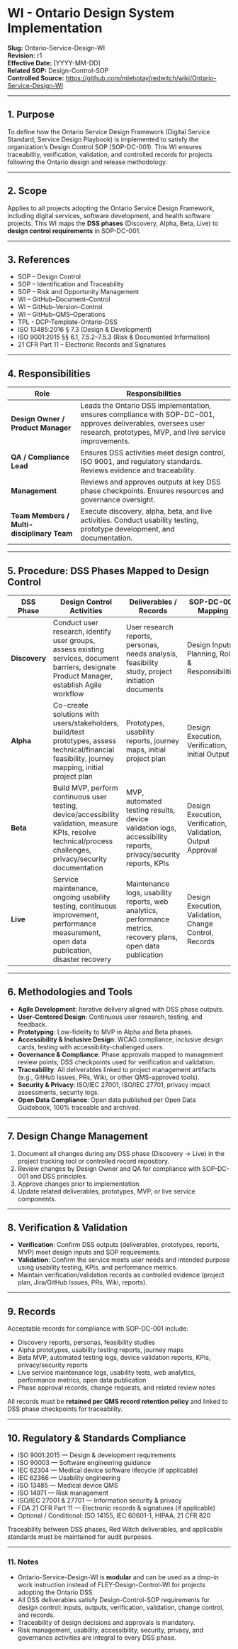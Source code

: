 # **WI - Ontario Design System Implementation**

**Slug:** Ontario-Service-Design-WI  
**Revision:** r1  
**Effective Date:** [YYYY-MM-DD]  
**Related SOP:** Design-Control-SOP   
**Controlled Source:** https://github.com/mlehotay/redwitch/wiki/Ontario-Service-Design-WI  

---

## **1. Purpose**

To define how the Ontario Service Design Framework (Digital Service Standard, Service Design Playbook) is implemented to satisfy the organization’s Design Control SOP (SOP-DC-001). This WI ensures traceability, verification, validation, and controlled records for projects following the Ontario design and release methodology.

---

## **2. Scope**

Applies to all projects adopting the Ontario Service Design Framework, including digital services, software development, and health software projects. This WI maps the **DSS phases** (Discovery, Alpha, Beta, Live) to **design control requirements** in SOP-DC-001.

---

## **3. References**

  * SOP – Design Control
  * SOP – Identification and Traceability
  * SOP – Risk and Opportunity Management
  * WI – GitHub–Document–Control
  * WI – GitHub–Version–Control
  * WI – GitHub–QMS–Operations
  * TPL - DCP-Template-Ontario-DSS
  * ISO 13485:2016 § 7.3 (Design & Development)
  * ISO 9001:2015 §§ 6.1, 7.5.2–7.5.3 (Risk & Documented Information)
  * 21 CFR Part 11 – Electronic Records and Signatures

---

## **4. Responsibilities**

| Role                                       | Responsibilities                                                                                                                                                         |
| ------------------------------------------ | ------------------------------------------------------------------------------------------------------------------------------------------------------------------------ |
| **Design Owner / Product Manager**         | Leads the Ontario DSS implementation, ensures compliance with SOP-DC-001, approves deliverables, oversees user research, prototypes, MVP, and live service improvements. |
| **QA / Compliance Lead**                   | Ensures DSS activities meet design control, ISO 9001, and regulatory standards. Reviews evidence and traceability.                                                       |
| **Management**                             | Reviews and approves outputs at key DSS phase checkpoints. Ensures resources and governance oversight.                                                                   |
| **Team Members / Multi-disciplinary Team** | Execute discovery, alpha, beta, and live activities. Conduct usability testing, prototype development, and documentation.                                                |

---

## **5. Procedure: DSS Phases Mapped to Design Control**

| DSS Phase     | Design Control Activities                                                                                                                                       | Deliverables / Records                                                                                         | SOP-DC-001 Mapping                                          |
| ------------- | --------------------------------------------------------------------------------------------------------------------------------------------------------------- | -------------------------------------------------------------------------------------------------------------- | ----------------------------------------------------------- |
| **Discovery** | Conduct user research, identify user groups, assess existing services, document barriers, designate Product Manager, establish Agile workflow                   | User research reports, personas, needs analysis, feasibility study, project initiation documents               | Design Inputs, Planning, Roles & Responsibilities           |
| **Alpha**     | Co-create solutions with users/stakeholders, build/test prototypes, assess technical/financial feasibility, journey mapping, initial project plan               | Prototypes, usability reports, journey maps, initial project plan                                              | Design Execution, Verification, Initial Output              |
| **Beta**      | Build MVP, perform continuous user testing, device/accessibility validation, measure KPIs, resolve technical/process challenges, privacy/security documentation | MVP, automated testing results, device validation logs, accessibility reports, privacy/security reports, KPIs  | Design Execution, Verification, Validation, Output Approval |
| **Live**      | Service maintenance, ongoing usability testing, continuous improvement, performance measurement, open data publication, disaster recovery                       | Maintenance logs, usability reports, web analytics, performance metrics, recovery plans, open data publication | Design Execution, Validation, Change Control, Records       |

---

## **6. Methodologies and Tools**

* **Agile Development**: Iterative delivery aligned with DSS phase outputs.
* **User-Centered Design**: Continuous user research, testing, and feedback.
* **Prototyping**: Low-fidelity to MVP in Alpha and Beta phases.
* **Accessibility & Inclusive Design**: WCAG compliance, inclusive design cards, testing with accessibility-challenged users.
* **Governance & Compliance**: Phase approvals mapped to management review points; DSS checkpoints used for verification and validation.
* **Traceability**: All deliverables linked to project management artifacts (e.g., GitHub Issues, PRs, Wiki, or other QMS-approved tools).
* **Security & Privacy**: ISO/IEC 27001, ISO/IEC 27701, privacy impact assessments, security logs.
* **Open Data Compliance**: Open data published per Open Data Guidebook, 100% traceable and archived.

---

## **7. Design Change Management**

1. Document all changes during any DSS phase (Discovery → Live) in the project tracking tool or controlled record repository.
2. Review changes by Design Owner and QA for compliance with SOP-DC-001 and DSS principles.
3. Approve changes prior to implementation.
4. Update related deliverables, prototypes, MVP, or live service components.

---

## **8. Verification & Validation**

* **Verification**: Confirm DSS outputs (deliverables, prototypes, reports, MVP) meet design inputs and SOP requirements.
* **Validation**: Confirm the service meets user needs and intended purpose using usability testing, KPIs, and performance metrics.
* Maintain verification/validation records as controlled evidence (project plan, Jira/GitHub Issues, PRs, Wiki, reports).

---

## **9. Records**

Acceptable records for compliance with SOP-DC-001 include:

* Discovery reports, personas, feasibility studies
* Alpha prototypes, usability testing reports, journey maps
* Beta MVP, automated testing logs, device validation reports, KPIs, privacy/security reports
* Live service maintenance logs, usability tests, web analytics, performance metrics, open data publication
* Phase approval records, change requests, and related review notes

All records must be **retained per QMS record retention policy** and linked to DSS phase checkpoints for traceability.

---

## **10. Regulatory & Standards Compliance**

* ISO 9001:2015 — Design & development requirements
* ISO 90003 — Software engineering guidance
* IEC 62304 — Medical device software lifecycle (if applicable)
* IEC 62366 — Usability engineering
* ISO 13485 — Medical device QMS
* ISO 14971 — Risk management
* ISO/IEC 27001 & 27701 — Information security & privacy
* FDA 21 CFR Part 11 — Electronic records & signatures (if applicable)
* Optional / Conditional: ISO 14155, IEC 60601-1, HIPAA, 21 CFR 820

Traceability between DSS phases, Red Witch deliverables, and applicable standards must be maintained for audit purposes.

---

### **11. Notes**

* Ontario-Service-Design-WI is **modular** and can be used as a drop-in work instruction instead of FLEY-Design-Control-WI for projects adopting the Ontario DSS.
* All DSS deliverables satisfy Design-Control-SOP requirements for design control: inputs, outputs, verification, validation, change control, and records.
* Traceability of design decisions and approvals is mandatory.
* Risk management, usability, accessibility, security, privacy, and governance activities are integral to every DSS phase.

